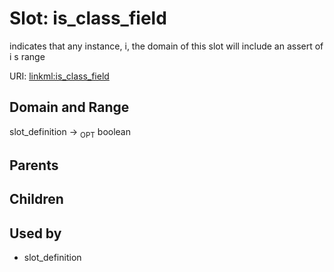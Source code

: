 
# Slot: is_class_field


indicates that any instance, i,  the domain of this slot will include an assert of i s range

URI: [linkml:is_class_field](https://w3id.org/linkml/is_class_field)


## Domain and Range

slot_definition &#8594;  <sub>OPT</sub> boolean

## Parents


## Children


## Used by

 * slot_definition
